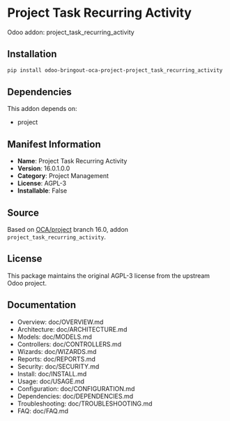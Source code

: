 # Project Task Recurring Activity

Odoo addon: project_task_recurring_activity

## Installation

```bash
pip install odoo-bringout-oca-project-project_task_recurring_activity
```

## Dependencies

This addon depends on:
- project

## Manifest Information

- **Name**: Project Task Recurring Activity
- **Version**: 16.0.1.0.0
- **Category**: Project Management
- **License**: AGPL-3
- **Installable**: False

## Source

Based on [OCA/project](https://github.com/OCA/project) branch 16.0, addon `project_task_recurring_activity`.

## License

This package maintains the original AGPL-3 license from the upstream Odoo project.

## Documentation

- Overview: doc/OVERVIEW.md
- Architecture: doc/ARCHITECTURE.md
- Models: doc/MODELS.md
- Controllers: doc/CONTROLLERS.md
- Wizards: doc/WIZARDS.md
- Reports: doc/REPORTS.md
- Security: doc/SECURITY.md
- Install: doc/INSTALL.md
- Usage: doc/USAGE.md
- Configuration: doc/CONFIGURATION.md
- Dependencies: doc/DEPENDENCIES.md
- Troubleshooting: doc/TROUBLESHOOTING.md
- FAQ: doc/FAQ.md

